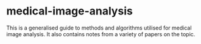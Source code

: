 # medical-image-analysis
This is a generalised guide to methods and algorithms utilised for medical image analysis. It also contains notes from a variety of papers on the topic.
